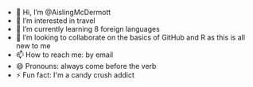- 👋 Hi, I’m @AislingMcDermott
- 👀 I’m interested in travel
- 🌱 I’m currently learning 8 foreign languages 
- 💞️ I’m looking to collaborate on the basics of GitHub and R as this is all new to me
- 📫 How to reach me: by email
- 😄 Pronouns: always come before the verb
- ⚡ Fun fact: I'm a candy crush addict

<!---
AislingMcDermott/AislingMcDermott is a ✨ special ✨ repository because its `README.md` (this file) appears on your GitHub profile.
You can click the Preview link to take a look at your changes.
--->
